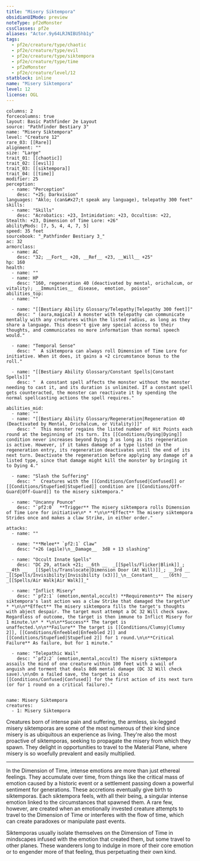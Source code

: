 ```yaml
---
title: "Misery Siktempora"
obsidianUIMode: preview
noteType: pf2eMonster
cssClasses: pf2e
aliases: "Actor.9y64LRJNIBU5hb1y" 
tags:
  - pf2e/creature/type/chaotic
  - pf2e/creature/type/evil
  - pf2e/creature/type/siktempora
  - pf2e/creature/type/time
  - pf2eMonster
  - pf2e/creature/level/12
statblock: inline
name: "Misery Siktempora"
level: 12
license: OGL
---
```


```statblock
columns: 2
forcecolumns: true
layout: Basic Pathfinder 2e Layout
source: "Pathfinder Bestiary 3"
name: "Misery Siktempora"
level: "Creature 12"
rare_03: [[Rare]]
alignment: ""
size: "Large"
trait_01: [[chaotic]]
trait_02: [[evil]]
trait_03: [[siktempora]]
trait_04: [[time]]
modifier: 25
perception:
  - name: "Perception"
    desc: "+25; Darkvision"
languages: "Aklo; (can&#x27;t speak any language), telepathy 300 feet"
skills:
  - name: "Skills"
    desc: "Acrobatics: +23, Intimidation: +23, Occultism: +22, Stealth: +23, Dimension of Time Lore: +26"
abilityMods: [7, 5, 4, 4, 7, 5]
speed: 35 feet
sourcebook: "_Pathfinder Bestiary 3_"
ac: 32
armorclass:
  - name: AC
    desc: "32; __Fort__ +20, __Ref__ +23, __Will__ +25"
hp: 160
health:
  - name: ""
  - name: HP
    desc: "160, regeneration 40 (deactivated by mental, orichalcum, or vitality); __Immunities__  disease,  emotion,  poison"
abilities_top:
  - name: ""

  - name: "[[Bestiary Ability Glossary/Telepathy|Telepathy 300 feet]]"
    desc: " (aura,magical) A monster with telepathy can communicate mentally with any creatures within the listed radius, as long as they share a language. This doesn't give any special access to their thoughts, and communicates no more information than normal speech would."

  - name: "Temporal Sense"
    desc: "  A siktempora can always roll Dimension of Time Lore for initiative. When it does, it gains a +2 circumstance bonus to the roll."

  - name: "[[Bestiary Ability Glossary/Constant Spells|Constant Spells]]"
    desc: "  A constant spell affects the monster without the monster needing to cast it, and its duration is unlimited. If a constant spell gets counteracted, the monster can reactivate it by spending the normal spellcasting actions the spell requires."

abilities_mid:
  - name: ""
  - name: "[[Bestiary Ability Glossary/Regeneration|Regeneration 40 (Deactivated by Mental, Orichalcum, or Vitality)]]"
    desc: "  This monster regains the listed number of Hit Points each round at the beginning of its turn. Its [[Conditions/Dying|Dying]] condition never increases beyond Dying 3 as long as its regeneration is active. However, if it takes damage of a type listed in the regeneration entry, its regeneration deactivates until the end of its next turn. Deactivate the regeneration before applying any damage of a listed type, since that damage might kill the monster by bringing it to Dying 4."

  - name: "Slash the Suffering"
    desc: "  Creatures with the [[Conditions/Confused|Confused]] or [[Conditions/Stupefied|Stupefied]] condition are [[Conditions/Off-Guard|Off-Guard]] to the misery siktempora."

  - name: "Uncanny Pounce"
    desc: "`pf2:0`  **Trigger** The misery siktempora rolls Dimension of Time Lore for initiative\n* * *\n\n**Effect** The misery siktempora Strides once and makes a claw Strike, in either order."

attacks:
  - name: ""

  - name: "**Melee** `pf2:1` Claw"
    desc: "+26 (agile)\n__Damage__  3d8 + 13 slashing"

  - name: "Occult Innate Spells"
    desc: "DC 29, attack +21; __6th __  _[[Spells/Flicker|Blink]]_; __4th __  _[[Spells/Translocate|Dimension Door (At Will)]]_; __3rd __  _[[Spells/Invisibility|Invisibility (x3)]]_\n__Constant__  __(6th)__ _[[Spells/Air Walk|Air Walk]]_"

  - name: "Inflict Misery"
    desc: "`pf2:1` (emotion,mental,occult) **Requirements** The misery siktempora's last action was a claw Strike that damaged the target\n* * *\n\n**Effect** The misery siktempora fills the target's thoughts with abject despair. The target must attempt a DC 32 Will check save. Regardless of outcome, the target is then immune to Inflict Misery for 1 minute.\n* * *\n\n**Success** The target is unaffected.\n\n**Failure** The target is [[Conditions/Clumsy|Clumsy 2]], [[Conditions/Enfeebled|Enfeebled 2]] and [[Conditions/Stupefied|Stupefied 2]] for 1 round.\n\n**Critical Failure** As failure, but for 1 minute."

  - name: "Telepathic Wail"
    desc: "`pf2:2` (emotion,mental,occult) The misery siktempora assails the mind of one creature within 100 feet with a wail of anguish and torment that deals 8d6 mental damage (DC 32 Will check save).\n\nOn a failed save, the target is also [[Conditions/Confused|Confused]] for the first action of its next turn (or for 1 round on a critical failure)."
 
```

```encounter-table
name: Misery Siktempora
creatures:
  - 1: Misery Siktempora
```



Creatures born of intense pain and suffering, the armless, six-legged misery siktemporas are some of the most numerous of their kind since misery is as ubiquitous an experience as living. They're also the most proactive of siktemporas, seeking to propagate the misery from which they spawn. They delight in opportunities to travel to the Material Plane, where misery is so woefully prevalent and easily multiplied.

* * *

In the Dimension of Time, intense emotions are more than just ethereal feelings. They accumulate over time, from things like the critical mass of emotion caused by a historic event or a settlement passing down a powerful sentiment for generations. These accretions eventually give birth to siktemporas. Each siktempora feels, with all their being, a singular intense emotion linked to the circumstances that spawned them. A rare few, however, are created when an emotionally invested creature attempts to travel to the Dimension of Time or interferes with the flow of time, which can create paradoxes or manipulate past events.

Siktemporas usually isolate themselves on the Dimension of Time in mindscapes infused with the emotion that created them, but some travel to other planes. These wanderers long to indulge in more of their core emotion or to engender more of that feeling, thus perpetuating their own kind.
